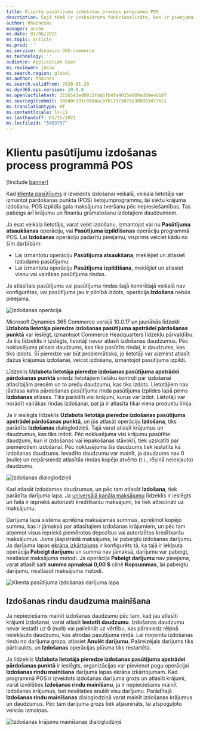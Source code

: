 ```yaml
---
title: Klientu pasūtījumu izdošanas process programmā POS
description: Šajā tēmā ir izskaidrota funkcionalitāte, kas ir pieejama pārdošanas punkta (POS) lietojumprogrammā, apstrādājot klientu pasūtījumu izdošanu.
author: Hhainesms
manager: annbe
ms.date: 01/06/2021
ms.topic: article
ms.prod: ''
ms.service: dynamics-365-commerce
ms.technology: ''
audience: Application User
ms.reviewer: josaw
ms.search.region: global
ms.author: hhaines
ms.search.validFrom: 2020-01-20
ms.dyn365.ops.version: 10.0.8
ms.openlocfilehash: 2156542ed0932fab6fb4fa4035e009ad89eeb18f
ms.sourcegitcommit: 38d40c331c8894acb7b119c5073e3088b54776c1
ms.translationtype: HT
ms.contentlocale: lv-LV
ms.lasthandoff: 01/15/2021
ms.locfileid: "5003757"
---
```

# <a name="process-customer-order-pickups-in-pos"></a>Klientu pasūtījumu izdošanas process programmā POS

[!include [banner](includes/banner.md)]

Kad [klienta pasūtījums](customer-orders-overview.md) ir izveidots izdošanai veikalā, veikala lietotājs var izmantot pārdošanas punkta (POS) lietojumprogrammu, lai sāktu krājuma izdošanu. POS izpildīs gala maksājuma tveršanu pēc nepiesiešamības. Tas pabeigs arī krājumu un finanšu grāmatošanu izdotajiem daudzumiem.

Ja esat veikala lietotājs, varat veikt izdošanu, izmantojot vai nu **Pasūtījuma atsaukšanas** operāciju, vai **Pasūtījuma izpildīšanas** operāciju programmā POS. Lai **Izdošanas** operāciju padarītu pieejamu, vispirms veiciet kādu no šīm darbībām:

- Lai izmantotu operāciju **Pasūtījuma atsaukšana**, meklējiet un atlasiet izdodamo pasūtījumu.
- Lai izmantotu operāciju **Pasūtījuma izpildīšana**, meklējiet un atlasiet vienu vai vairākas pasūtījuma rindas.

Ja atlasītais pasūtījums vai pasūtījuma rindas šajā konkrētajā veikalā nav konfigurētas, vai pasūtījums jau ir pilnībā izdots, operācija **Izdošana** nebūs pieejama.

![Izdošanas operācija](media/pickupoperation.png)

Microsoft Dynamics 365 Commerce versijā 10.0.17 un jaunākās līdzekli **Uzlabota lietotāja pieredze izdošanas pasūtījuma apstrādei pārdošanas punktā** var ieslēgt, izmantojot Commerce Headquarters līdzekļu pārvaldību. Ja šis līdzeklis ir izslēgts, lietotāji nevar atlasīt izdošanas daudzumus. Pēc noklusējuma pilnais daudzums, kas tika pasūtīts rindai, ir daudzums, kas tiks izdots. Šī pieredze var būt problemātiska, jo lietotāji var aizmirst atlasīt dažus krājumus izdošanai, veicot izdošanu, izmantojot pasūtījuma izpildi.

Līdzeklis **Uzlabota lietotāja pieredze izdošanas pasūtījuma apstrādei pārdošanas punktā** sniedz lietotājiem lielāku kontroli pār izdošanai atlasītajām precēm un to preču daudzumu, kas tiks izdots. Lietotājiem nav jāatlasa katra pārdošanas pasūtījuma rinda pasūtījuma izpildes lapā pirms **Izdošanas** atlases. Tiks parādīti visi krājumi, kurus var izdot. Lietotāji var norādīt vairākas rindas izdošanai, pat ja ir atlasīta tikai viena produktu līnija.

Ja ir ieslēgts līdzeklis **Uzlabota lietotāja pieredze izdošanas pasūtījuma apstrādei pārdošanas punktā**, un jūs atlasāt operāciju **Izdošana**, tiks parādīts **Izdošanas** dialoglodziņš. Tajā varat atlasīt krājumus un daudzumus, kas tiks izdoti. Pēc noklusējuma visi krājumu pasūtītie daudzumi, kuri ir izdošanas vai iepakošanas stāvoklī, tiek uzskatīti par piemērotiem izdošanai. Pēc noklusējuma šis daudzums tiek iestatīts kā izdošanas daudzums. Ievadīto daudzumu var mainīt, ja daudzums nav 0 (nulle) un nepārsniedz atlasītās rindas kopējo atvērto (t.i., rēķinā neiekļauto) daudzumu.

![Izdošanas dialoglodziņš](media/pickupselect.png)

Kad atlasāt izdodamos daudzumus, un pēc tam atlasāt **Izdošana**, tiek parādīta darījuma lapa. Ja [universālā kanāla maksājumu](omni-channel-payments.md) līdzeklis ir ieslēgts un failā ir iepriekš autorizēti kredītkaršu maksājumi, tie tiek attiecināti uz maksājumu.

Darījuma lapā sistēma aprēķina maksājamās summas, aprēķinot kopējo summu, kas ir jāmaksā par atlasītajiem izdošanas krājumiem, un pēc tam atņemot visus iepriekš piemērotos depozītus vai autorizētos kredītkaršu maksājumus. Jums jāapstrādā maksājums, lai pabeigtu izdošanas darījumu. Ja darījuma lapas [ekrāna izkārtojums](pos-screen-layouts.md) ir konfigurēts tā, ka tajā ir iekļauta operācija **Pabeigt darījumu** un summa nav jāmaksā, darījumu var pabeigt, neatlasot maksājuma metodi. Ja operācija **Pabeigt darījumu** nav pieejama, varat atlasīt saiti **summa apmaksai 0,00 $** cilnē **Kopsummas**, lai pabeigtu darījumu, neatlasot maksājuma metodi.

![Klienta pasūtījuma izdošanas darījuma lapa](media/pickupcart.png)

## <a name="changing-pickup-lines-or-quantities"></a>Izdošanas rindu daudzuma mainīšana

Ja nepieciešams mainīt izdošanas daudzumu pēc tam, kad jau atlasīti krājumi izdošanai, varat atlasīt **Iestatīt daudzumu**. Izdošanas daudzumu nevar iestatīt uz **0** (nulli) vai palielināt uz vērtību, kas pārsniedz rēķinā neiekļauto daudzumu, kas atrodas pasūtījuma rindā. Lai noņemtu izdošanas rindu no darījuma groza, atlasiet **Anulēt darījumu**. Pašreizējais darījums tiks pārtraukts, un **Izdošanas** operācijas plūsma tiks restartēta.

Ja līdzeklis **Uzlabota lietotāja pieredze izdošanas pasūtījuma apstrādei pārdošanas punktā** ir ieslēgts, organizācijas var pievienot pogu operācijai **Izdošanas rindu mainīšana** darījuma lapas ekrāna izkārtojumam. Kad programmā POS ir izveidots izdošanas darījuma grozs un atlasīti krājumi, varat izvēlēties **Izdošanas rindu mainīšanu**, ja ir nepieciešams mainīt izdošanas krājumus, bet nevēlaties anulēt visu darījumu. Parādītajā **Izdošanas rindu mainīšanas** dialoglodziņā varat mainīt izdošanas krājumus un daudzumus. Pēc tam darījuma grozs tiek atjaunināts, lai atspoguļotu veiktās izmaiņas.

![Izdošanas krājumu mainīšanas dialoglodziņš](media/pickupchange.png)
